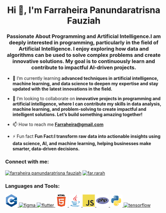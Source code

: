 <h1 align="center">Hi 👋, I'm Farraheira Panundaratrisna Fauziah</h1>
<h3 align="center">Passionate About Programming and Artificial Intelligence.I am deeply interested in programming, particularly in the field of Artificial Intelligence. I enjoy exploring how data and algorithms can be used to solve complex problems and create innovative solutions. My goal is to continuously learn and contribute to impactful AI-driven projects.</h3>

- 🌱 I’m currently learning **advanced techniques in artificial intelligence, machine learning, and data science to deepen my expertise and stay updated with the latest innovations in the field.**

- 👯 I’m looking to collaborate on **innovative projects in programming and artificial intelligence, where I can contribute my skills in data analysis, machine learning, and problem-solving to create impactful and intelligent solutions. Let’s build something amazing together!**

- 📫 How to reach me **Farraheira@gmail.com**

- ⚡ Fun fact **Fun Fact:I transform raw data into actionable insights using data science, AI, and machine learning, helping businesses make smarter, data-driven decisions.**

<h3 align="left">Connect with me:</h3>
<p align="left">
<a href="https://linkedin.com/in/farraheira panundaratrisna fauziah" target="blank"><img align="center" src="https://raw.githubusercontent.com/rahuldkjain/github-profile-readme-generator/master/src/images/icons/Social/linked-in-alt.svg" alt="farraheira panundaratrisna fauziah" height="30" width="40" /></a>
<a href="https://instagram.com/far.rarah" target="blank"><img align="center" src="https://raw.githubusercontent.com/rahuldkjain/github-profile-readme-generator/master/src/images/icons/Social/instagram.svg" alt="far.rarah" height="30" width="40" /></a>
</p>

<h3 align="left">Languages and Tools:</h3>
<p align="left"> <a href="https://www.w3schools.com/cpp/" target="_blank" rel="noreferrer"> <img src="https://raw.githubusercontent.com/devicons/devicon/master/icons/cplusplus/cplusplus-original.svg" alt="cplusplus" width="40" height="40"/> </a> <a href="https://www.figma.com/" target="_blank" rel="noreferrer"> <img src="https://www.vectorlogo.zone/logos/figma/figma-icon.svg" alt="figma" width="40" height="40"/> </a> <a href="https://flutter.dev" target="_blank" rel="noreferrer"> <img src="https://www.vectorlogo.zone/logos/flutterio/flutterio-icon.svg" alt="flutter" width="40" height="40"/> </a> <a href="https://www.w3.org/html/" target="_blank" rel="noreferrer"> <img src="https://raw.githubusercontent.com/devicons/devicon/master/icons/html5/html5-original-wordmark.svg" alt="html5" width="40" height="40"/> </a> <a href="https://www.java.com" target="_blank" rel="noreferrer"> <img src="https://raw.githubusercontent.com/devicons/devicon/master/icons/java/java-original.svg" alt="java" width="40" height="40"/> </a> <a href="https://developer.mozilla.org/en-US/docs/Web/JavaScript" target="_blank" rel="noreferrer"> <img src="https://raw.githubusercontent.com/devicons/devicon/master/icons/javascript/javascript-original.svg" alt="javascript" width="40" height="40"/> </a> <a href="https://www.php.net" target="_blank" rel="noreferrer"> <img src="https://raw.githubusercontent.com/devicons/devicon/master/icons/php/php-original.svg" alt="php" width="40" height="40"/> </a> <a href="https://www.python.org" target="_blank" rel="noreferrer"> <img src="https://raw.githubusercontent.com/devicons/devicon/master/icons/python/python-original.svg" alt="python" width="40" height="40"/> </a> <a href="https://www.tensorflow.org" target="_blank" rel="noreferrer"> <img src="https://www.vectorlogo.zone/logos/tensorflow/tensorflow-icon.svg" alt="tensorflow" width="40" height="40"/> </a> </p>
